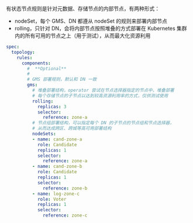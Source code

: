 有状态节点规则是针对元数据、存储节点的内部节点，有两种形式：

- nodeSet，每个 GMS、DN 都遵从 nodeSet 的规则来部署内部节点
- rolling，只针对 DN，会将内部节点按照堆叠的方式部署在 Kubernetes 集群内的所有可用的节点之上（用于测试），从而最大化资源利用

```yaml
spec:
  topology:
    rules:
      components:
        #  **Optional**
        #
        # GMS 部署规则，默认和 DN 一致
        gms:
          # 堆叠部署结构，operator 尝试在节点选择器指定的节点中，堆叠部署
          # 每个存储节点的子节点以达到较高资源利用率的方式，仅供测试使用
          rolling:
            replicas: 3
            selector:
              reference: zone-a
          # 节点组部署结构，可以指定每个 DN 的子节点的节点组和节点选择器，
          # 从而达成跨区、跨城等高可用部署结构
          nodeSets:
          - name: cand-zone-a
            role: Candidate
            replicas: 1
            selector:
              reference: zone-a
          - name: cand-zone-b
            role: Candidate
            replicas: 1
            selector:
              reference: zone-b
          - name: log-zone-c
            role: Voter
            replicas: 1
            selector:
              reference: zone-c
```
